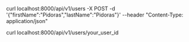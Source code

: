 curl localhost:8000/api/v1/users -X POST -d '{"firstName":"Pidoras","lastName":"Pidoras"}' --header "Content-Type: application/json"

curl localhost:8000/api/v1/users/your_user_id